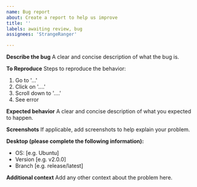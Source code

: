 ```yaml
---
name: Bug report
about: Create a report to help us improve
title: ''
labels: awaiting review, bug
assignees: 'StrangeRanger'

---
```


**Describe the bug**
A clear and concise description of what the bug is.

**To Reproduce**
Steps to reproduce the behavior:
1. Go to '...'
2. Click on '....'
3. Scroll down to '....'
4. See error

**Expected behavior**
A clear and concise description of what you expected to happen.

**Screenshots**
If applicable, add screenshots to help explain your problem.

**Desktop (please complete the following information):**
 - OS: [e.g. Ubuntu]
 - Version [e.g. v2.0.0]
 - Branch [e.g. release/latest]

**Additional context**
Add any other context about the problem here.
